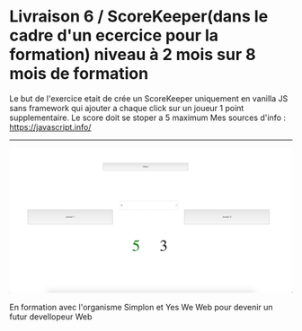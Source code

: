 # Livraison 6 / ScoreKeeper(dans le cadre d'un ecercice pour la formation) niveau à 2 mois sur 8 mois de formation

Le but de l'exercice etait de crée un ScoreKeeper uniquement en vanilla JS sans framework qui ajouter a chaque click sur un joueur 1 point supplementaire.
Le score doit se stoper a 5 maximum
Mes sources d'info : https://javascript.info/
****

<img src="screen5.png" alt="Zozor" />

En formation avec l'organisme Simplon et Yes We Web pour devenir un futur devellopeur Web



